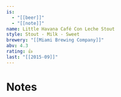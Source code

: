 ```yaml
---
is:
  - "[[beer]]"
  - "[[note]]"
name: Little Havana Café Con Leche Stout
style: Stout - Milk - Sweet
brewery: "[[Miami Brewing Company]]"
abv: 4.3
rating: 👍
last: "[[2015-09]]"
---
```

# Notes

